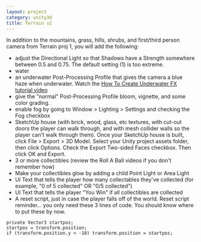 ```yaml
---
layout: project
category: unity3d
title: Terrain v2
---
```

In addition to the mountains, grass, hills, shrubs, and first/third person camera from Terrain proj 1, you will add the following:

- adjust the Directional Light so that Shadows have a Strength somewhere between 0.5 and 0.75. The default setting (1) is too extreme.
- water
- an underwater Post-Processing Profile that gives the camera a blue haze when underwater. Watch the [How To Create Underwater FX tutorial video](https://drive.google.com/open?id=1lsFiEbqzo0u6EuoXLDo_E9q0xRFRL0j5)
- give the "normal" Post-Processing Profile bloom, vignette, and some color grading.
- enable fog by going to Window > Lighting > Settings and checking the Fog checkbox
- SketchUp house (with brick, wood, glass, etc textures, with cut-out doors the player can walk through, and with mesh collider walls so the player can't walk through them). Once your SketchUp house is built, click File > Export > 3D Model. Select your Unity project assets folder, then click Options. Check the Export Two-sided Faces checkbox. Then click OK and Export.
- 3 or more collectibles (review the Roll A Ball videos if you don't remember how)
- Make your collectibles glow by adding a child Point Light or Area Light
- UI Text that tells the player how many collectables they've collected (for example, "0 of 5 collected" OR "0/5 collected")
- UI Text that tells the player "You Win" if all collectibles are collected
- A reset script, just in case the player falls off of the world. Reset script reminder... you only need these 3 lines of code. You should know where to put these by now.
```
private Vector3 startpos;
startpos = transform.position;
if (transform.position.y < -10) transform.position = startpos;
```
